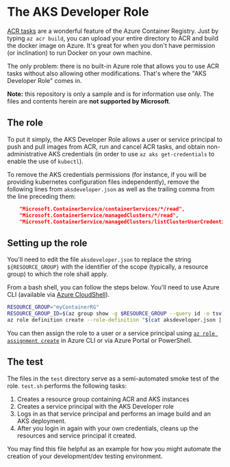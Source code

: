 # The AKS Developer Role

[ACR tasks](https://docs.microsoft.com/en-us/azure/container-registry/container-registry-tutorial-quick-task#build-in-azure-with-acr-tasks) are a wonderful feature of the Azure Container Registry. Just by typing `az acr build`, you can upload your entire directory to ACR and build the docker image on Azure. It's great for when you don't have permission (or inclination) to run Docker on your own machine.

The only problem: there is no built-in Azure role that allows you to use ACR tasks without also allowing other modifications. That's where the "AKS Developer Role" comes in.

**Note:** this repository is only a sample and is for information use only. The files and contents herein are **not supported by Microsoft**.

## The role

To put it simply, the AKS Developer Role allows a user or service principal to push and pull images from ACR, run and cancel ACR tasks, and obtain non-administrative AKS credentials (in order to use `az aks get-credentials` to enable the use of `kubectl`).

To remove the AKS credentials permissions (for instance, if you will be providing kubernetes configuration files independently), remove the following lines from `aksdeveloper.json` as well as the trailing comma from the line preceding them:

```json
    "Microsoft.ContainerService/containerServices/*/read",
    "Microsoft.ContainerService/managedClusters/*/read",
    "Microsoft.ContainerService/managedClusters/listClusterUserCredential/action"
```

## Setting up the role

You'll need to edit the file `aksdeveloper.json` to replace the string `${RESOURCE_GROUP}` with the identifier of the scope (typically, a resource group) to which the role shall apply.

From a bash shell, you can follow the steps below. You'll need to use Azure CLI (available via [Azure CloudShell](https://docs.microsoft.com/en-us/azure/cloud-shell/overview)).

```bash
RESOURCE_GROUP="myContainerRG"
RESOURCE_GROUP_ID=$(az group show -g $RESOURCE_GROUP --query id -o tsv)
az role definition create --role-definition "$(cat aksdeveloper.json | sed 's:${RESOURCE_GROUP}:'${RESOURCE_GROUP_ID}':g')"

```

You can then assign the role to a user or a service principal using [`az role assignment create`](https://docs.microsoft.com/en-us/cli/azure/role/assignment?view=azure-cli-latest#az-role-assignment-create) in Azure CLI or via Azure Portal or PowerShell.

## The test

The files in the `test` directory serve as a semi-automated smoke test of the role. `test.sh` performs the following tasks:

1. Creates a resource group containing ACR and AKS instances
1. Creates a service principal with the AKS Developer role
1. Logs in as that service principal and performs an image build and an AKS deployment. 
1. After you login in again with your own credentials, cleans up the resources and service principal it created.

You may find this file helpful as an example for how you might automate the creation of your development/dev testing environment.
